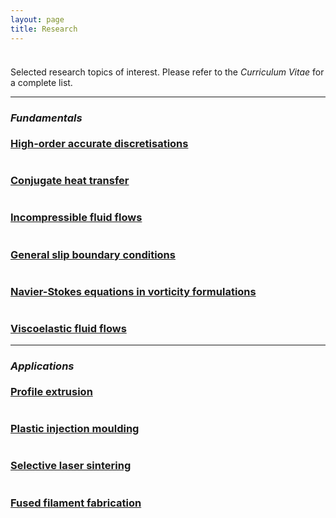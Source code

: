 ```yaml
---
layout: page
title: Research
---
```


<p style="margin-bottom:1cm;"></p>

<div class="message">
  Selected research topics of interest. Please refer to the <i>Curriculum Vitae</i> for a complete list.
</div>

---

### _Fundamentals_

<p style="margin-bottom:-0.5cm;"></p>

<div class="boxes-section">
  <div class="boxes-container">
    <div class="boxes-box">
      <a class="boxes-link" href="{{ 'research/discretisations.html' | relative_url }}">
        <div class="boxes-image">
          <img src="{{ 'public/unstructured_mesh.png' | relative_url }}" alt="">
        </div>
        <div class="boxes-blur">
        </div>
        <div class="boxes-title">
          <h3>High-order accurate discretisations</h3>
        </div>
      </a>
    </div>
    <div class="boxes-box">
      <a class="boxes-link" href="{{ 'research/conjugate.html' | relative_url }}">
        <div class="boxes-image">
          <img src="{{ 'public/continuity_interface_condition.png' | relative_url }}" alt="">
        </div>
        <div class="boxes-blur">
        </div>
        <div class="boxes-title">
          <h3>Conjugate heat transfer</h3>
        </div>
      </a>
    </div>
    <div class="boxes-box">
      <a class="boxes-link" href="{{ 'research/incompressible.html' | relative_url }}">
        <div class="boxes-image">
          <img src="{{ 'public/streamlines.png' | relative_url }}" alt="">
        </div>
        <div class="boxes-blur">
        </div>
        <div class="boxes-title">
          <h3>Incompressible fluid flows</h3>
        </div>
      </a>
    </div>
    <div class="boxes-box">
      <a class="boxes-link" href="{{ 'research/slip.html' | relative_url }}">
        <div class="boxes-image">
          <img src="{{ 'public/maximum_curvature.png' | relative_url }}" alt="">
        </div>
        <div class="boxes-blur">
        </div>
        <div class="boxes-title">
          <h3>General slip boundary conditions</h3>
        </div>
      </a>
    </div>
    <div class="boxes-box">
      <a class="boxes-link" href="{{ 'research/vorticity.html' | relative_url }}">
        <div class="boxes-image">
          <img src="{{ 'public/vorticity.png' | relative_url }}" alt="">
        </div>
        <div class="boxes-blur">
        </div>
        <div class="boxes-title">
          <h3>Navier-Stokes equations in vorticity formulations</h3>
        </div>
      </a>
    </div>
    <div class="boxes-box">
      <a class="boxes-link" href="{{ 'research/viscoelastic.html' | relative_url }}">
        <div class="boxes-image">
          <img src="{{ 'public/profile_p.png' | relative_url }}" alt="">
        </div>
        <div class="boxes-blur">
        </div>
        <div class="boxes-title">
          <h3>Viscoelastic fluid flows</h3>
        </div>
      </a>
    </div>
  </div>
</div>

---

### _Applications_

<p style="margin-bottom:-0.5cm;"></p>

<div class="boxes-section">
  <div class="boxes-container">
    <div class="boxes-box">
      <a class="boxes-link" href="{{ 'research/extrusion.html' | relative_url }}">
        <div class="boxes-image">
          <img src="{{ 'public/complex_profile_p.png' | relative_url }}" alt="">
        </div>
        <div class="boxes-blur">
        </div>
        <div class="boxes-title">
          <h3>Profile extrusion</h3>
        </div>
      </a>
    </div>
    <div class="boxes-box">
      <a class="boxes-link" href="{{ 'research/injection.html' | relative_url }}">
        <div class="boxes-image">
          <img src="{{ 'public/shoe_sole.png' | relative_url }}" alt="">
        </div>
        <div class="boxes-blur">
        </div>
        <div class="boxes-title">
          <h3>Plastic injection moulding</h3>
        </div>
      </a>
    </div>
    <div class="boxes-box">
      <a class="boxes-link" href="{{ 'research/sintering.html' | relative_url }}">
        <div class="boxes-image">
          <img src="{{ 'public/powder_bed1.png' | relative_url }}" alt="">
        </div>
        <div class="boxes-blur">
        </div>
        <div class="boxes-title">
          <h3>Selective laser sintering</h3>
        </div>
      </a>
    </div>
    <div class="boxes-box">
      <a class="boxes-link" href="{{ 'research/fabrication.html' | relative_url }}">
        <div class="boxes-image">
          <img src="{{ 'public/fused_filament_fabrication.png' | relative_url }}" alt="">
        </div>
        <div class="boxes-blur">
        </div>
        <div class="boxes-title">
          <h3>Fused filament fabrication</h3>
        </div>
      </a>
    </div>
  </div>
</div>
